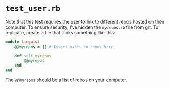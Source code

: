 # `test_user.rb`

Note that this test requires the user to link to different repos hosted on their computer. To ensure security, I've hidden the `myrepos.rb` file from git. To replicate, create a file that looks something like this:

```ruby
module Linguist
    @@myrepos = [] # Insert paths to repos here.

    def self.myrepos
        @@myrepos
    end
end
```

The `@@myrepos` should be a list of repos on your computer.

